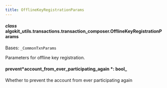 ```yaml
---
title: OfflineKeyRegistrationParams
---
```


#### _class_ algokit_utils.transactions.transaction_composer.OfflineKeyRegistrationParams

Bases: `_CommonTxnParams`

Parameters for offline key registration.

#### prevent*account_from_ever_participating_again *: bool\_

Whether to prevent the account from ever participating again
